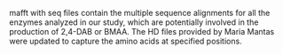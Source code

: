 mafft with seq files contain the multiple sequence alignments for all the enzymes analyzed in our study, which are potentially involved in the production of 2,4-DAB or BMAA.
The HD files provided by Maria Mantas were updated to capture the amino acids at specified positions. 
